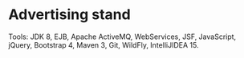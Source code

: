 # Advertising stand
Tools: JDK 8, EJB, Apache ActiveMQ, WebServices, JSF, JavaScript, jQuery, Bootstrap 4, Maven 3, Git, WildFly, IntelliJIDEA 15.
